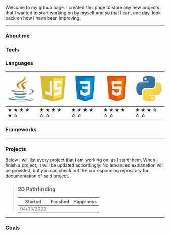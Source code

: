 
Welcome to my github page. I created this page to store any new projects that I wanted to start working on by myself and so that I can, one day, look back on how I have been improving.

---

### About me



### Tools


### Languages

| <img src="./resources/languages/java.png" width="80" height="80" alt="Java language"/> | <img src="./resources/languages/javascript.png" width="80" height="80" alt="Javascript language"/> | <img src="./resources/languages/css.png" width="100" height="100" alt="Javascript language"/> | <img src="./resources/languages/html.png" width="100" height="100" alt="Javascript language"/> | <img src="./resources/languages/python.png" width="80" height="80" alt="Javascript language"/>|
|---|---|---|---|--|
| &#9733; &#9733; &#9733; &#9733; &#9733; &#9734; | &#9733; &#9733; &#9733; &#9733; &#9734; &#9734; | &#9733; &#9733; &#9733; &#9733; &#9734; &#9734; | &#9733; &#9733; &#9733; &#9733; &#9734; &#9734; |&#9733; &#9733; &#9733; &#9734; &#9734; &#9734; |

### Frameworks

---

### Projects

Below I will list every project that I am working on, as I start them. When I finish a project, it will be updated accordingly. No advanced explanation will be provided, but you can check out the corresponding repository for documentation of said project.


> ### 2D Pathfinding
> 
> | Started | Finished | Happiness |
> | --- | --- | --- |
> | 04/03/2022 |  |  |

---

### Goals